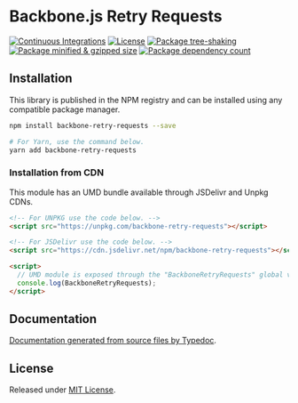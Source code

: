 # Backbone.js Retry Requests

[![Continuous Integrations](https://github.com/VitorLuizC/backbone-retry-requests/actions/workflows/continuous-integrations.yaml/badge.svg?branch=main)](https://github.com/VitorLuizC/backbone-retry-requests/actions/workflows/continuous-integrations.yaml)
[![License](https://badgen.net/github/license/VitorLuizC/backbone-retry-requests)](./LICENSE)
[![Package tree-shaking](https://badgen.net/bundlephobia/tree-shaking/backbone-retry-requests)](https://bundlephobia.com/package/backbone-retry-requests)
[![Package minified & gzipped size](https://badgen.net/bundlephobia/minzip/backbone-retry-requests)](https://bundlephobia.com/package/backbone-retry-requests)
[![Package dependency count](https://badgen.net/bundlephobia/dependency-count/reactbackbone-retry-requests)](https://bundlephobia.com/package/backbone-retry-requests)

## Installation

This library is published in the NPM registry and can be installed using any compatible package manager.

```sh
npm install backbone-retry-requests --save

# For Yarn, use the command below.
yarn add backbone-retry-requests
```

### Installation from CDN

This module has an UMD bundle available through JSDelivr and Unpkg CDNs.

```html
<!-- For UNPKG use the code below. -->
<script src="https://unpkg.com/backbone-retry-requests"></script>

<!-- For JSDelivr use the code below. -->
<script src="https://cdn.jsdelivr.net/npm/backbone-retry-requests"></script>

<script>
  // UMD module is exposed through the "BackboneRetryRequests" global variable.
  console.log(BackboneRetryRequests);
</script>
```

## Documentation

[Documentation generated from source files by Typedoc](./docs/README.md).

## License

Released under [MIT License](./LICENSE).
